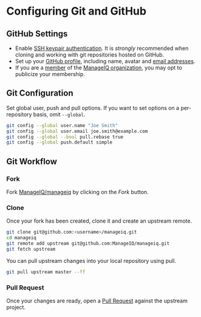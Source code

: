 # Configuring Git and GitHub

## GitHub Settings

* Enable [SSH keypair authentication](https://help.github.com/articles/generating-ssh-keys). It is *strongly* recommended when cloning and working with git repositories hosted on GitHub.
* Set up your [GitHub profile](https://github.com/settings/profile), including name, avatar and [email addresses](https://github.com/settings/emails).
* If you are a [member](https://github.com/ManageIQ?tab=members) of the [ManageIQ organization](https://github.com/ManageIQ), you may opt to publicize your membership.

## Git Configuration

Set global user, push and pull options. If you want to set options on a per-repository basis, omit `--global`.

```bash
git config --global user.name "Joe Smith"
git config --global user.email joe.smith@example.com
git config --global --bool pull.rebase true
git config --global push.default simple
```

## Git Workflow

### Fork

Fork [ManageIQ/manageiq](https://github.com/ManageIQ/manageiq) by clicking on the *Fork* button.

### Clone

Once your fork has been created, clone it and create an upstream remote.

```bash
git clone git@github.com:<username>/manageiq.git
cd manageiq
git remote add upstream git@github.com:ManageIQ/manageiq.git
git fetch upstream
```

You can pull upstream changes into your local repository using pull.

```bash
git pull upstream master --ff
```

### Pull Request

Once your changes are ready, open a [Pull Request](https://github.com/ManageIQ/manageiq/compare) against the upstream project.

